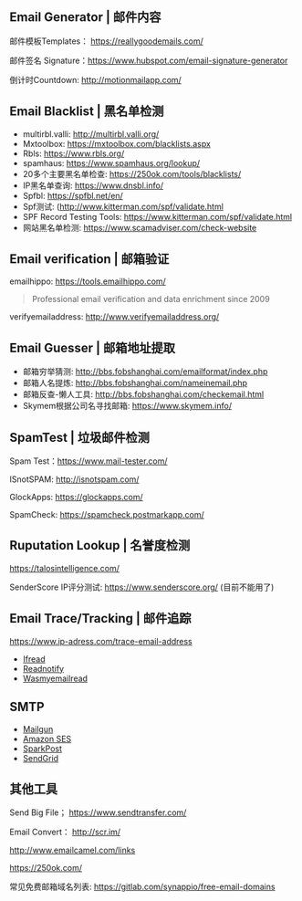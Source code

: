 ## Email Generator | 邮件内容

邮件模板Templates： https://reallygoodemails.com/

邮件签名 Signature：https://www.hubspot.com/email-signature-generator

倒计时Countdown: http://motionmailapp.com/

## Email Blacklist | 黑名单检测

- multirbl.valli: http://multirbl.valli.org/
- Mxtoolbox: https://mxtoolbox.com/blacklists.aspx
- Rbls: https://www.rbls.org/
- spamhaus: https://www.spamhaus.org/lookup/
- 20多个主要黑名单检查: https://250ok.com/tools/blacklists/
- IP黑名单查询: https://www.dnsbl.info/
- Spfbl: https://spfbl.net/en/
- Spf测试: (http://www.kitterman.com/spf/validate.html
- SPF Record Testing Tools: https://www.kitterman.com/spf/validate.html
- 网站黑名单检测: https://www.scamadviser.com/check-website

## Email verification | 邮箱验证

emailhippo: https://tools.emailhippo.com/

> Professional email verification and data enrichment since 2009

verifyemailaddress: http://www.verifyemailaddress.org/

## Email Guesser | 邮箱地址提取

- 邮箱穷举猜测: http://bbs.fobshanghai.com/emailformat/index.php
- 邮箱人名提炼: http://bbs.fobshanghai.com/nameinemail.php
- 邮箱反查-懒人工具: http://bbs.fobshanghai.com/checkemail.html
- Skymem根据公司名寻找邮箱: https://www.skymem.info/ 

## SpamTest | 垃圾邮件检测

Spam Test：https://www.mail-tester.com/

ISnotSPAM: http://isnotspam.com/

GlockApps: https://glockapps.com/

SpamCheck: https://spamcheck.postmarkapp.com/

## Ruputation Lookup | 名誉度检测

https://talosintelligence.com/

SenderScore IP评分测试: https://www.senderscore.org/ (目前不能用了)

## Email Trace/Tracking | 邮件追踪

https://www.ip-adress.com/trace-email-address

- [Ifread](http://www.ifread.com/)
- [Readnotify](http://www.readnotify.com/)
- [Wasmyemailread](http://www.wasmyemailread.com/)

## SMTP

- [Mailgun](http://www.emailcamel.com/node/70)
- [Amazon SES](http://www.emailcamel.com/node/71)
- [SparkPost](https://www.sparkpost.com/) 
- [SendGrid](https://sendgrid.com/)

## 其他工具

Send Big File； https://www.sendtransfer.com/

Email Convert： http://scr.im/

http://www.emailcamel.com/links

https://250ok.com/

常见免费邮箱域名列表: https://gitlab.com/synappio/free-email-domains